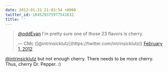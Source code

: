 ```yaml
---
date: 2012-01-31 21:03:54 +0000
twitter_id: 164529375977541632
title: ''
---
```


<blockquote class="twitter-tweet"><p lang="en" dir="ltr"><a href="https://twitter.com/oddEvan?ref_src=twsrc%5Etfw">@oddEvan</a> I&#39;m pretty sure one of those 23 flavors is cherry.</p>&mdash; CMc ([@intrinsicklutz](https://twitter.com/intrinsicklutz)) <a href="https://twitter.com/intrinsicklutz/status/164528551389970432?ref_src=twsrc%5Etfw">February 1, 2012</a></blockquote>
<script async src="https://platform.twitter.com/widgets.js" charset="utf-8"></script>

[@intrinsicklutz](https://twitter.com/intrinsicklutz) but not enough cherry. There needs to be more cherry. Thus, cherry Dr. Pepper. :)
